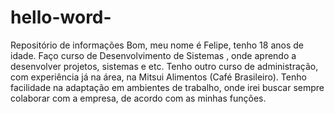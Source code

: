 # hello-word-
Repositório de informações
Bom, meu nome é Felipe, tenho 18 anos de idade. Faço curso de Desenvolvimento de Sistemas , onde aprendo a desenvolver projetos, sistemas e etc.  Tenho outro curso de administração, com experiência já na área, na Mitsui Alimentos (Café Brasileiro).
Tenho facilidade na adaptação em ambientes de trabalho, onde irei buscar sempre colaborar com a empresa, de acordo com as minhas funções.
